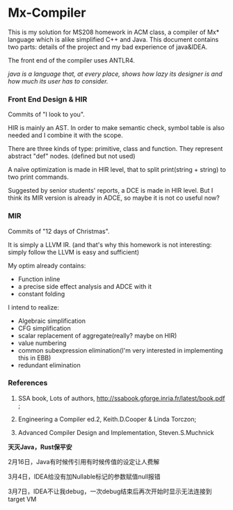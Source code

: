 # Mx-Compiler
This is my solution for MS208 homework in ACM class, a compiler of Mx* language which is alike simplified C++ and Java. 
This document contains two parts: details of the project and my bad experience of java&IDEA. 

The front end of the compiler uses ANTLR4. 

*java is a language that, at every place, shows how lazy its designer is and how much its user has to consider.*

### Front End Design & HIR

Commits of "I look to you". 

HIR is mainly an AST. In order to make semantic check, symbol table is also needed and I combine it with the scope. 

There are three kinds of type: primitive, class and function. They represent abstract "def" nodes. (defined but not used)

A naïve optimization is made in HIR level, that to split print(string + string) to two print commands. 

Suggested by senior students' reports, a DCE is made in HIR level. But I think its MIR version is already in ADCE, so maybe it is not co useful now? 

### MIR

Commits of "12 days of Christmas". 

It is simply a LLVM IR. (and that's why this homework is not interesting: simply follow the LLVM is easy and sufficient)

My optim already contains: 

* Function inline
* a precise side effect analysis and ADCE with it
* constant folding

I intend to realize: 

 * Algebraic simplification
 * CFG simplification
 * scalar replacement of aggregate(really? maybe on HIR)
 * value numbering
 * common subexpression elimination(I'm very interested in implementing this in EBB)
 * redundant elimination

### References

1. SSA book, Lots of authors, http://ssabook.gforge.inria.fr/latest/book.pdf ;

2. Engineering a Compiler ed.2, Keith.D.Cooper & Linda Torczon;

3. Advanced Compiler Design and Implementation, Steven.S.Muchnick

**天灭Java，Rust保平安**

2月16日，Java有时候传引用有时候传值的设定让人费解

3月4日，IDEA给没有加Nullable标记的参数赋值null报错

3月7日，IDEA不让我debug，一次debug结束后再次开始时显示无法连接到target VM